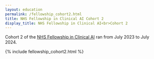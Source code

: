 ```yaml
---
layout: education
permalink: /fellowship_cohort2.html
title: NHS Fellowship in Clinical AI Cohort 2
display_title: NHS Fellowship in Clinical AI<br>Cohort 2
---
```


Cohort 2 of the [NHS Fellowship in Clinical AI](/fellowship.html) ran from July 2023 to July 2024.

 {% include fellowship_cohort2.html %}

